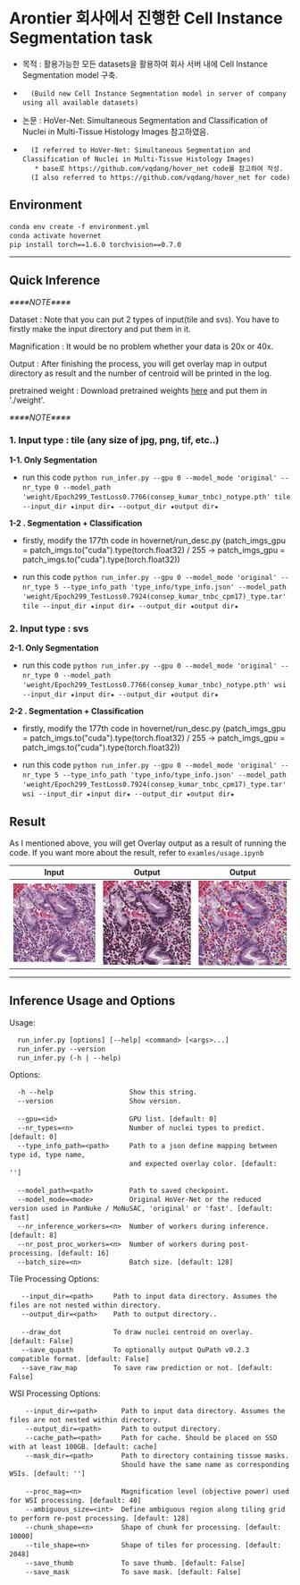 # Arontier 회사에서 진행한 Cell Instance Segmentation task
  - 목적 : 활용가능한 모든 datasets을 활용하여 회사 서버 내에 Cell Instance Segmentation model 구축.
  -       (Build new Cell Instance Segmentation model in server of company using all available datasets)
  - 논문 : HoVer-Net: Simultaneous Segmentation and Classification of Nuclei in Multi-Tissue Histology Images 참고하였음.
  -       (I referred to HoVer-Net: Simultaneous Segmentation and Classification of Nuclei in Multi-Tissue Histology Images)
           * base로 https://github.com/vqdang/hover_net code를 참고하여 작성.
          (I also referred to https://github.com/vqdang/hover_net for code)





## Environment

```
conda env create -f environment.yml
conda activate hovernet
pip install torch==1.6.0 torchvision==0.7.0
```

---

## Quick Inference

_※※※※NOTE※※※※_

Dataset : Note that you can put 2 types of input(tile and svs).
You have to firstly make the input directory and put them in it.

Magnification : It would be no problem whether your data is 20x or 40x.

Output : After finishing the process, you will get overlay map in output directory as result and the number of centroid 
will be printed in the log.


pretrained weight : Download pretrained weights [here](https://drive.google.com/drive/folders/1-gRXip1d3e1bfAoBsbJxWMkew2Ybr_eS)
and put them in './weight'.

_※※※※NOTE※※※※_






### 1. Input type : tile  (any size of jpg, png, tif,  etc..)

**1-1.  Only Segmentation**

- run this code ``` python run_infer.py --gpu 0 --model_mode 'original' --nr_type 0 --model_path 'weight/Epoch299_TestLoss0.7766(consep_kumar_tnbc)_notype.pth' tile --input_dir ★input dir★ --output_dir ★output dir★ ```
    

 
**1-2 . Segmentation + Classification**

 - firstly, modify the 177th code in hovernet/run_desc.py
   (patch_imgs_gpu = patch_imgs.to("cuda").type(torch.float32) / 255
    -> patch_imgs_gpu = patch_imgs.to("cuda").type(torch.float32))


 - run this code ``` python run_infer.py --gpu 0 --model_mode 'original' --nr_type 5 --type_info_path 'type_info/type_info.json' --model_path 'weight/Epoch299_TestLoss0.7924(consep_kumar_tnbc_cpm17)_type.tar' tile --input_dir ★input dir★ --output_dir ★output dir★ ```
 


 
### 2. Input type : svs


**2-1.  Only Segmentation**

 - run this code ``` python run_infer.py --gpu 0 --model_mode 'original' --nr_type 0 --model_path 'weight/Epoch299_TestLoss0.7766(consep_kumar_tnbc)_notype.pth' wsi --input_dir ★input dir★ --output_dir ★output dir★ ```
 
 
 
**2-2 . Segmentation + Classification**

 - firstly, modify the 177th code in hovernet/run_desc.py
   (patch_imgs_gpu = patch_imgs.to("cuda").type(torch.float32) / 255
    -> patch_imgs_gpu = patch_imgs.to("cuda").type(torch.float32))


 - run this code ``` python run_infer.py --gpu 0 --model_mode 'original' --nr_type 5 --type_info_path 'type_info/type_info.json' --model_path 'weight/Epoch299_TestLoss0.7924(consep_kumar_tnbc_cpm17)_type.tar' wsi --input_dir ★input dir★ --output_dir ★output dir★ ```

 
 
 
 

## Result

As I mentioned above, you will get Overlay output as a result of running the code.
If you want more about the result, refer to ``` examles/usage.ipynb ```

|  Input |  Output |  Output |
| --- | --- | --- |
|![jpg_input/svs_jpg.jpg](jpg_input/svs_jpg.jpg)|![jpg_output_notype/result_overlay_map_svs_jpg_NucleiNumber905.jpg](jpg_output_notype/result_overlay_map_svs_jpg_NucleiNumber905.jpg)|![jpg_output_type/result_overlay_classification_map_svs_jpg_NucleiNumber308.jpg](jpg_output_type/result_overlay_classification_map_svs_jpg_NucleiNumber308.jpg)|



---



## Inference Usage and Options

Usage: <br />
```
  run_infer.py [options] [--help] <command> [<args>...]
  run_infer.py --version
  run_infer.py (-h | --help)
```

Options:
```
  -h --help                   Show this string.
  --version                   Show version.

  --gpu=<id>                  GPU list. [default: 0]
  --nr_types=<n>              Number of nuclei types to predict. [default: 0]
  --type_info_path=<path>     Path to a json define mapping between type id, type name, 
                              and expected overlay color. [default: '']

  --model_path=<path>         Path to saved checkpoint.
  --model_mode=<mode>         Original HoVer-Net or the reduced version used in PanNuke / MoNuSAC, 'original' or 'fast'. [default: fast]
  --nr_inference_workers=<n>  Number of workers during inference. [default: 8]
  --nr_post_proc_workers=<n>  Number of workers during post-processing. [default: 16]
  --batch_size=<n>            Batch size. [default: 128]
```

Tile Processing Options: <br />
```
   --input_dir=<path>     Path to input data directory. Assumes the files are not nested within directory.
   --output_dir=<path>    Path to output directory..

   --draw_dot             To draw nuclei centroid on overlay. [default: False]
   --save_qupath          To optionally output QuPath v0.2.3 compatible format. [default: False]
   --save_raw_map         To save raw prediction or not. [default: False]
```

WSI Processing Options: <br />
```
    --input_dir=<path>      Path to input data directory. Assumes the files are not nested within directory.
    --output_dir=<path>     Path to output directory.
    --cache_path=<path>     Path for cache. Should be placed on SSD with at least 100GB. [default: cache]
    --mask_dir=<path>       Path to directory containing tissue masks. 
                            Should have the same name as corresponding WSIs. [default: '']

    --proc_mag=<n>          Magnification level (objective power) used for WSI processing. [default: 40]
    --ambiguous_size=<int>  Define ambiguous region along tiling grid to perform re-post processing. [default: 128]
    --chunk_shape=<n>       Shape of chunk for processing. [default: 10000]
    --tile_shape=<n>        Shape of tiles for processing. [default: 2048]
    --save_thumb            To save thumb. [default: False]
    --save_mask             To save mask. [default: False]
```
